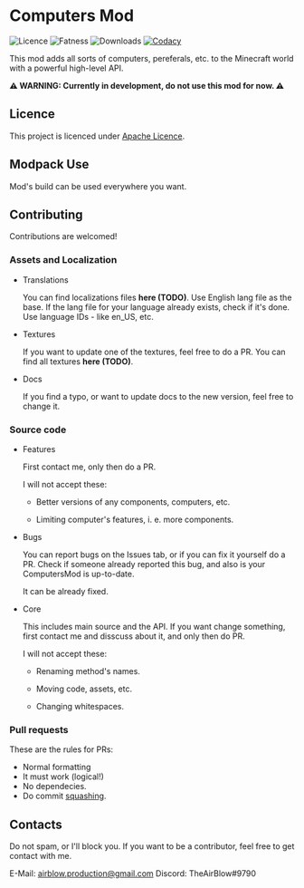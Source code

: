 # Computers Mod
![Licence](https://img.shields.io/badge/Licence-Apache%202.0-blue)
![Fatness](https://img.shields.io/github/repo-size/ComputersDEV/ComputersMod)
![Downloads](https://img.shields.io/github/downloads/ComputersDEV/ComputersMod/total)
[![Codacy](https://app.codacy.com/project/badge/Grade/34224ed8dba54bf484c3cf69839b6297)](https://www.codacy.com/gh/ComputersDEV/ComputersMod/dashboard?utm_source=github.com&amp;utm_medium=referral&amp;utm_content=ComputersDEV/ComputersMod&amp;utm_campaign=Badge_Grade)

This mod adds all sorts of computers, pereferals, etc. to the Minecraft world
with a powerful high-level API.

**⚠ WARNING: Currently in development, do not use this mod for now. ⚠**

## Licence
This project is licenced under [Apache Licence](https://github.com/ComputersDEV/ComputersMod/blob/master/LICENSE).

## Modpack Use
Mod's build can be used everywhere you want.

## Contributing
Contributions are welcomed!

### Assets and Localization
- Translations

  You can find localizations files **here (TODO)**. Use English lang file as the base. If the lang file for your language already exists, check if it's done.
  Use language IDs - like en_US, etc.
- Textures

  If you want to update one of the textures, feel free to do a PR. You can find all textures **here (TODO)**.
- Docs

  If you find a typo, or want to update docs to the new version, feel free to change it.

### Source code
- Features

  First contact me, only then do a PR.

  I will not accept these:

  - Better versions of any components, computers, etc.

  - Limiting computer's features, i. e. more components.
- Bugs

  You can report bugs on the Issues tab, or if you can fix it yourself do a PR. Check if someone already reported this bug, and also is your ComputersMod is up-to-date.

  It can be already fixed.
- Core

  This includes main source and the API. If you want change something, first contact me and disscuss about it, and only then do PR.

  I will not accept these:

  - Renaming method's names.

  - Moving code, assets, etc.

  - Changing whitespaces.
  
### Pull requests
These are the rules for PRs:
- Normal formatting
- It must work (logical!)
- No dependecies.
- Do commit [squashing](http://gitready.com/advanced/2009/02/10/squashing-commits-with-rebase.html).
  
## Contacts
Do not spam, or I'll block you.
If you want to be a contributor, feel free to get contact with me.

E-Mail: airblow.production@gmail.com
Discord: TheAirBlow#9790
